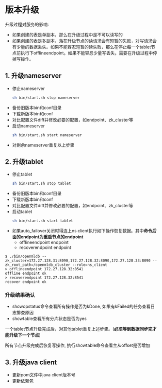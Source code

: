 # 版本升级

升级过程对服务的影响:
* 如果创建的表是单副本，那么在升级过程中是不可以读写的  
* 如果创建的表是多副本，落在升级节点的读请求会有短暂的失败，对写请求会有少量的数据丢失。如果不能容忍短暂的读失败，那么在停止每一个tablet节点前执行下offlineendpoint。如果不能容忍少量写丢失，需要在升级过程中停掉写操作。

## 1. 升级nameserver

* 停止nameserver 
    ```bash
    sh bin/start.sh stop nameserver
    ```
* 备份旧版本bin和conf目录
* 下载新版本bin和conf
* 对比配置文件diff并修改必要的配置，如endpoint、zk\_cluster等
* 启动nameserver
    ```bash
    sh bin/start.sh start nameserver
    ```
* 对剩余nameserver重复以上步骤

## 2. 升级tablet

* 停止tablet
    ```bash
    sh bin/start.sh stop tablet
    ```
* 备份旧版本bin和conf目录
* 下载新版本bin和conf
* 对比配置文件diff并修改必要的配置，如endpoint、zk\_cluster等
* 启动tablet
    ```bash
    sh bin/start.sh start tablet
    ```
* 如果auto\_failover关闭时得连上ns client执行如下操作恢复数据。其中**命令后面的endpoint为重启节点的endpoint**
  * offlineendpoint endpoint 
  * recoverendpoint endpoint

```
$ ./bin/openmldb --zk_cluster=172.27.128.31:8090,172.27.128.32:8090,172.27.128.33:8090 --zk_root_path=/openmldb_cluster --role=ns_client
> offlineendpoint 172.27.128.32:8541
offline endpoint ok
> recoverendpoint 172.27.128.32:8541
recover endpoint ok
```

### 升级结果确认
* showopstatus命令查看所有操作是否为kDone, 如果有kFailed的任务查看日志排查原因
* showtable查看所有分片状态是否为yes

一个tablet节点升级完成后，对其他tablet重复上述步骤。\(**必须等到数据同步完才能升级下一个节点**\)

所有节点升级完成后恢复写操作, 执行showtable命令查看主从offset是否增加

## 3. 升级java client

* 更新pom文件中java client版本号
* 更新依赖包
